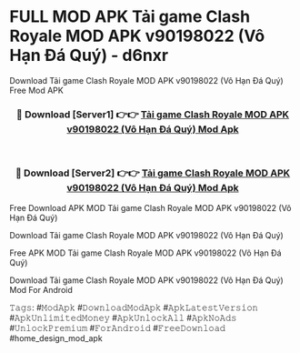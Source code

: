 # FULL MOD APK Tải game Clash Royale MOD APK v90198022 (Vô Hạn Đá Quý) - d6nxr
Download Tải game Clash Royale MOD APK v90198022 (Vô Hạn Đá Quý) Free Mod APK

<div align="center">
<h3>🔴 Download [Server1] 👉👉 <a href="https://apk-comot.site?title=Tải_game_Clash_Royale_MOD_APK_v90198022_(Vô_Hạn_Đá_Quý)">Tải game Clash Royale MOD APK v90198022 (Vô Hạn Đá Quý) Mod Apk</a></h3><br>

<h3>🔴 Download [Server2] 👉👉 <a href="https://apk-comot.site?title=Tải_game_Clash_Royale_MOD_APK_v90198022_(Vô_Hạn_Đá_Quý)">Tải game Clash Royale MOD APK v90198022 (Vô Hạn Đá Quý) Mod Apk</a></h3>
</div>


Free Download APK MOD Tải game Clash Royale MOD APK v90198022 (Vô Hạn Đá Quý)

Download Tải game Clash Royale MOD APK v90198022 (Vô Hạn Đá Quý) 

Free APK MOD Tải game Clash Royale MOD APK v90198022 (Vô Hạn Đá Quý) 

Download Tải game Clash Royale MOD APK v90198022 (Vô Hạn Đá Quý) Mod For Android

𝚃𝚊𝚐𝚜: #𝙼𝚘𝚍𝙰𝚙𝚔 #𝙳𝚘𝚠𝚗𝚕𝚘𝚊𝚍𝙼𝚘𝚍𝙰𝚙𝚔 #𝙰𝚙𝚔𝙻𝚊𝚝𝚎𝚜𝚝𝚅𝚎𝚛𝚜𝚒𝚘𝚗 #𝙰𝚙𝚔𝚄𝚗𝚕𝚒𝚖𝚒𝚝𝚎𝚍𝙼𝚘𝚗𝚎𝚢 #𝙰𝚙𝚔𝚄𝚗𝚕𝚘𝚌𝚔𝙰𝚕𝚕 #𝙰𝚙𝚔𝙽𝚘𝙰𝚍𝚜 #𝚄𝚗𝚕𝚘𝚌𝚔𝙿𝚛𝚎𝚖𝚒𝚞𝚖 #𝙵𝚘𝚛𝙰𝚗𝚍𝚛𝚘𝚒𝚍 #𝙵𝚛𝚎𝚎𝙳𝚘𝚠𝚗𝚕𝚘𝚊𝚍 #home_design_mod_apk